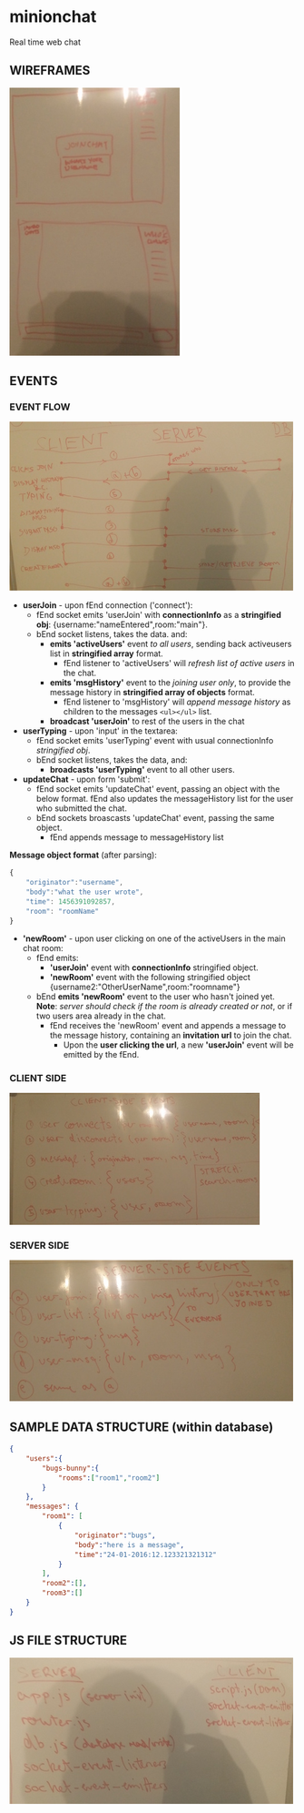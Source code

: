 # minionchat
Real time web chat

## WIREFRAMES
![chat-wireframe](assets/chat-wireframe.jpg)


## EVENTS
### EVENT FLOW
![event-flow](assets/event-flow.jpg)
* **userJoin** - upon fEnd connection ('connect'):
    * fEnd socket emits 'userJoin' with **connectionInfo** as a **stringified obj**: {username:"nameEntered",room:"main"}.
    * bEnd socket listens, takes the data. and:
        * **emits 'activeUsers'** event *to all users*, sending back activeusers list in **stringified array** format.
            * fEnd listener to 'activeUsers' will *refresh list of active users* in the chat.
        * **emits 'msgHistory'** event to the *joining user only*, to provide the message history in **stringified array of objects** format.
            * fEnd listener to 'msgHistory' will *append message history* as children to the messages ```<ul></ul>``` list.
        * **broadcast 'userJoin'** to rest of the users in the chat
* **userTyping** - upon 'input' in the textarea:
    * fEnd socket emits 'userTyping' event with usual connectionInfo *stringified obj*.
    * bEnd socket listens, takes the data, and:
        * **broadcasts 'userTyping'** event to all other users.
* **updateChat** - upon form 'submit':
    * fEnd socket emits 'updateChat' event, passing an object with the below format. fEnd also updates the messageHistory list for the user who submitted the chat.
    * bEnd sockets broascasts 'updateChat' event, passing the same object.
        * fEnd appends message to messageHistory list

**Message object format** (after parsing):
```javascript
{
    "originator":"username",
    "body":"what the user wrote",
    "time": 1456391092857,
    "room": "roomName"
}
```

* **'newRoom'** - upon user clicking on one of the activeUsers in the main chat room:
    * fEnd emits:
      * **'userJoin'** event with **connectionInfo** stringified object.
      * **'newRoom'** event with the following stringified object {username2:"OtherUserName",room:"roomname"}
    * bEnd **emits 'newRoom'** event to the user who hasn't joined yet. **Note**: *server should check if the room is already created or not*, or if two users area already in the chat.
      * fEnd receives the 'newRoom' event and appends a message to the message history, containing an **invitation url** to join the chat.
         * Upon the **user clicking the url**, a new **'userJoin'** event will be emitted by the fEnd.

### CLIENT SIDE
![client-side-events](assets/client-events.jpg)

### SERVER SIDE
![server-side-events](assets/server-events.jpg)

## SAMPLE DATA STRUCTURE (within database)
```JSON
{
    "users":{
        "bugs-bunny":{
            "rooms":["room1","room2"]
        }
    },
    "messages": {
        "room1": [
            {
                "originator":"bugs",
                "body":"here is a message",
                "time":"24-01-2016:12.123321321312"
            }
        ],
        "room2":[],
        "room3":[]
    }
}
```

## JS FILE STRUCTURE
![file-structure](assets/file-structure.jpg)
